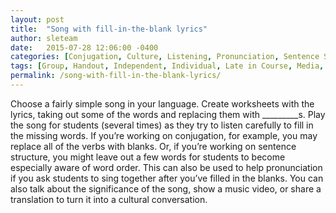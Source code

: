 ```yaml
---
layout: post
title:  "Song with fill-in-the-blank lyrics"
author: sleteam
date:   2015-07-28 12:06:00 -0400
categories: [Conjugation, Culture, Listening, Pronunciation, Sentence Structure, Vocabulary]
tags: [Group, Handout, Independent, Individual, Late in Course, Media, Midway, Opening Activity, Paper, Review, Works for Tutoring]
permalink: /song-with-fill-in-the-blank-lyrics/
---
```

Choose a fairly simple song in your language. Create worksheets with the lyrics, taking out some of the words and replacing them with _________s. Play the song for students (several times) as they try to listen carefully to fill in the missing words. If you’re working on conjugation, for example, you may replace all of the verbs with blanks. Or, if you’re working on sentence structure, you might leave out a few words for students to become especially aware of word order. This can also be used to help pronunciation if you ask students to sing together after you’ve filled in the blanks. You can also talk about the significance of the song, show a music video, or share a translation to turn it into a cultural conversation.